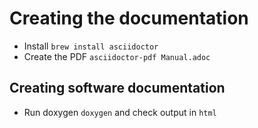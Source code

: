# Creating the documentation
+ Install `brew install asciidoctor`
+ Create the PDF `asciidoctor-pdf Manual.adoc `

## Creating software documentation
+ Run doxygen `doxygen` and check output in `html`